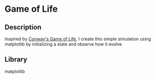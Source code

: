 # Game of Life
## Description
Inspired by [Conway's Game of Life](https://en.wikipedia.org/wiki/Conway%27s_Game_of_Life), I create this simple simulation using matplotlib by initializing a state and observe how it evolve
## Library
matplotlib

